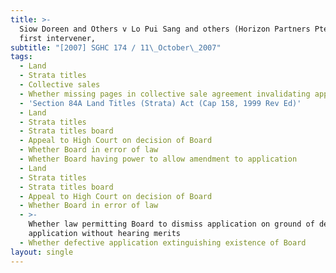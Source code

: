 ```yaml
---
title: >-
  Siow Doreen and Others v Lo Pui Sang and others (Horizon Partners Pte Ltd,
  first intervener,
subtitle: "[2007] SGHC 174 / 11\_October\_2007"
tags:
  - Land
  - Strata titles
  - Collective sales
  - Whether missing pages in collective sale agreement invalidating application
  - 'Section 84A Land Titles (Strata) Act (Cap 158, 1999 Rev Ed)'
  - Land
  - Strata titles
  - Strata titles board
  - Appeal to High Court on decision of Board
  - Whether Board in error of law
  - Whether Board having power to allow amendment to application
  - Land
  - Strata titles
  - Strata titles board
  - Appeal to High Court on decision of Board
  - Whether Board in error of law
  - >-
    Whether law permitting Board to dismiss application on ground of defective
    application without hearing merits
  - Whether defective application extinguishing existence of Board
layout: single
---
```


